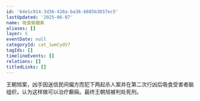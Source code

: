 ```yaml
---
id: '64e1c914-3d36-428a-ba36-6885b3037ec5'
lastUpdated: '2025-06-07'
name: 吸食脑髓案
aliases: []
layer: 5
eventDate: null
categoryId: cat_1wmCydV7
tagIds: []
timelineEvents: []
relations: []
titledLinks: []
---
```

王朝旭案，凶手因迷信民间偏方而犯下两起杀人案并在第二次行凶后吸食受害者脑组织，认为这样做可以治疗癫痫。最终王朝旭被判处死刑。

